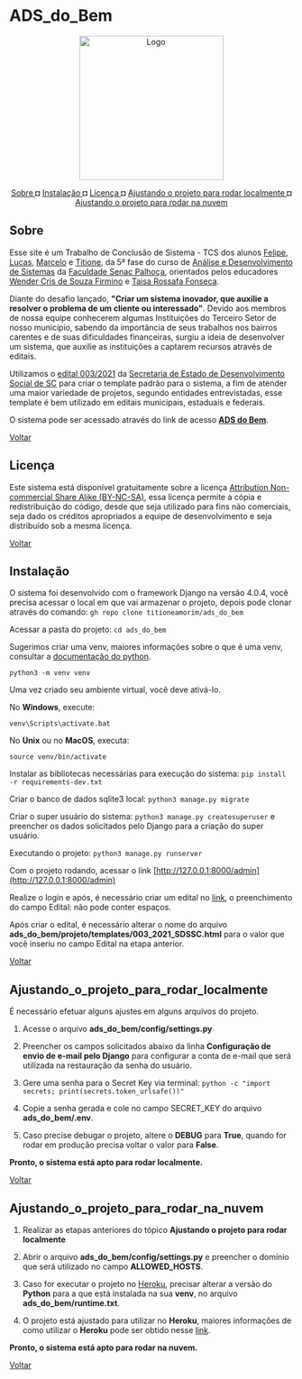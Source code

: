 # ADS_do_Bem

<p align="center">
  <img src="https://r.mobirisesite.com/196538/assets/images/nuvem-1256x1256.png?v=1NziBv" width="256" height="256" alt="Logo"/>
</p>

<p align="center">
<a href="#Sobre">Sobre </a>   ◘   
<a href="#Instalação"> Instalação </a>   ◘   
<a href="#Licença"> Licença </a>   ◘   
<a href="#Ajustando_o_projeto_para_rodar_localmente"> Ajustando o projeto para rodar localmente </a>   ◘   
<a href="#Ajustando_o_projeto_para_rodar_na_nuvem"> Ajustando o projeto para rodar na nuvem</a>


## Sobre

Esse site é um Trabalho de Conclusão de Sistema - TCS dos alunos [Felipe](https://github.com/arandel25), [Lucas](https://github.com/lcgandolfi), [Marcelo](https://github.com/pac57282) e [Titione](https://github.com/titioneamorim), da 5ª fase do curso de [Análise e Desenvolvimento de Sistemas](https://vestibular.sc.senac.br/cursos/analise-e-desenvolvimento-de-sistemas/) da [Faculdade Senac Palhoça](https://portal.sc.senac.br/), orientados pelos educadores [Wender Cris de Souza Firmino](https://www.linkedin.com/in/wendersf/) e [Taisa Rossafa Fonseca](https://www.linkedin.com/in/taisa-rossafa-da-fonseca-5b16272a/).

Diante do desafio lançado, **"Criar um sistema inovador, que auxilie a resolver o problema de um cliente ou interessado"**. Devido aos membros de nossa equipe conhecerem algumas Instituições do Terceiro Setor de nosso município, sabendo da importância de seus trabalhos nos bairros carentes e de suas dificuldades financeiras, surgiu a ideia de desenvolver um sistema, que auxilie as instituições a captarem recursos através de editais.

Utilizamos o [edital 003/2021](https://www.sds.sc.gov.br/images/Conselhos/cedca/Edital%20CEDCA%20Para%20publicar.pdf) da [Secretaria de Estado de Desenvolvimento Social de SC](https://www.sds.sc.gov.br/) para criar o template padrão para o sistema, a fim de atender uma maior variedade de projetos, segundo entidades entrevistadas, esse template é bem utilizado em editais municipais, estaduais e federais.

O sistema pode ser acessado através do link de acesso [**ADS do Bem**](https://ads-do-bem.herokuapp.com/).

<a href="#ads_do_bem">Voltar</a>


## Licença

Este sistema está disponível gratuitamente sobre a licença [Attribution Non-commercial Share Alike (BY-NC-SA)](https://creativecommons.org/licenses/by-nc-sa/3.0/br/), essa licença permite a cópia e redistribuição do código, desde que seja utilizado para fins não comerciais, seja dado os créditos apropriados a equipe de desenvolvimento e seja distribuído sob a mesma licença.

<a href="#ads_do_bem">Voltar</a>


## Instalação

O sistema foi desenvolvido com o framework Django na versão 4.0.4, você precisa acessar o local em que vai armazenar o projeto, depois pode clonar através do comando: ``gh repo clone titioneamorim/ads_do_bem``

Acessar a pasta do projeto: ``cd ads_do_bem``

Sugerimos criar uma venv, maiores informações sobre o que é uma venv, consultar a [documentação do python](https://docs.python.org/pt-br/3/library/venv.html#:~:text=O%20m%C3%B3dulo%20venv,diret%C3%B3rios%20do%20site.).

``python3 -m venv venv``

Uma vez criado seu ambiente virtual, você deve ativá-lo.

No **Windows**, execute:

``venv\Scripts\activate.bat``

No **Unix** ou no **MacOS**, executa:

``source venv/bin/activate``

Instalar as bibliotecas necessárias para execução do sistema: ``pip install -r requirements-dev.txt``

Criar o banco de dados sqlite3 local: ``python3 manage.py migrate``

Criar o super usuário do sistema: ``python3 manage.py createsuperuser`` e preencher os dados solicitados pelo Django para a criação do super usuário.

Executando o projeto: ``python3 manage.py runserver``

Com o projeto rodando, acessar o link [http://127.0.0.1:8000/admin](http://127.0.0.1:8000/admin)

Realize o login e após, é necessário criar um edital no [link](http://127.0.0.1:8000/admin/edital/editalmodel/add/), o preenchimento do campo Edital: não pode conter espaços.

Após criar o edital, é necessário alterar o nome do arquivo **ads_do_bem/projeto/templates/003_2021_SDSSC.html** para o valor que você inseriu no campo Edital na etapa anterior.

<a href="#ads_do_bem">Voltar</a>


## Ajustando_o_projeto_para_rodar_localmente


É necessário efetuar alguns ajustes em alguns arquivos do projeto.

1) Acesse o arquivo **ads_do_bem/config/settings.py**

2) Preencher os campos solicitados abaixo da linha **Configuração de envio de e-mail pelo Django** para configurar a conta de e-mail que será utilizada na restauração da senha do usuário.

3) Gere uma senha para o Secret Key via terminal: ``python -c "import secrets; print(secrets.token_urlsafe())" `` 

4) Copie a senha gerada e cole no campo SECRET_KEY do arquivo **ads_do_bem/.env**.

5) Caso precise debugar o projeto, altere o **DEBUG** para **True**, quando for rodar em produção precisa voltar o valor para **False**.

**Pronto, o sistema está apto para rodar localmente.**

<a href="#ads_do_bem">Voltar</a>


## Ajustando_o_projeto_para_rodar_na_nuvem


1) Realizar as etapas anteriores do tópico **Ajustando o projeto para rodar localmente**

2) Abrir o arquivo **ads_do_bem/config/settings.py** e preencher o domínio que será utilizado no campo **ALLOWED_HOSTS**.

3) Caso for executar o projeto no [Heroku](https://www.heroku.com/), precisar alterar a versão do **Python** para a que está instalada na sua **venv**, no arquivo **ads_do_bem/runtime.txt**.

4) O projeto está ajustado para utilizar no **Heroku**, maiores informações de como utilizar o **Heroku** pode ser obtido nesse [link](https://devcenter.heroku.com/categories/deployment).

**Pronto, o sistema está apto para rodar na nuvem.**

<a href="#ads_do_bem">Voltar</a>
